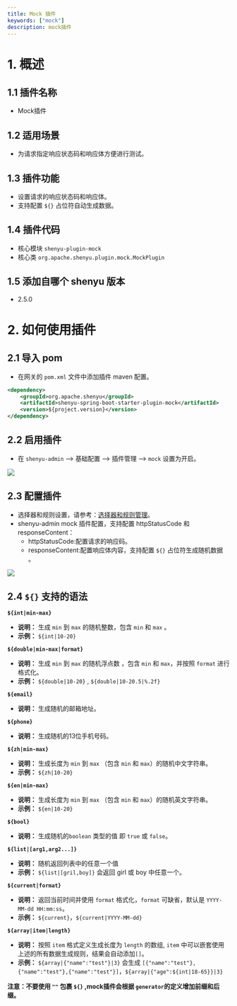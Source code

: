 ```yaml
---
title: Mock 插件
keywords: ["mock"]
description: mock插件
---
```


# 1. 概述

## 1.1 插件名称

* Mock插件

## 1.2 适用场景

* 为请求指定响应状态码和响应体方便进行测试。

## 1.3 插件功能

* 设置请求的响应状态码和响应体。
* 支持配置 `${}` 占位符自动生成数据。

## 1.4 插件代码

* 核心模块 ```shenyu-plugin-mock```
* 核心类 ```org.apache.shenyu.plugin.mock.MockPlugin```

## 1.5 添加自哪个 shenyu 版本

* 2.5.0

# 2. 如何使用插件

## 2.1 导入 pom

- 在网关的 `pom.xml` 文件中添加插件 maven 配置。

```xml
<dependency>
    <groupId>org.apache.shenyu</groupId>
    <artifactId>shenyu-spring-boot-starter-plugin-mock</artifactId>
    <version>${project.version}</version>
</dependency>
```

## 2.2 启用插件

- 在 `shenyu-admin` --> 基础配置 --> 插件管理 --> `mock` 设置为开启。

![](/img/shenyu/plugin/mock/enable-mock-plugin-zh.png)

## 2.3 配置插件

- 选择器和规则设置，请参考：[选择器和规则管理](../../user-guide/admin-usage/selector-and-rule)。
- shenyu-admin mock 插件配置，支持配置 httpStatusCode 和 responseContent：
  - httpStatusCode:配置请求的响应码。
  - responseContent:配置响应体内容，支持配置 `${}` 占位符生成随机数据  。

![](/img/shenyu/plugin/mock/mock-rule-configuration-zh.png)

## 2.4 `${}` 支持的语法

**`${int|min-max}`**  
 - **说明：** 生成 `min` 到 `max` 的随机整数，包含 `min` 和 `max` 。 
 - **示例：** `${int|10-20}`

**`${double|min-max|format}`**
- **说明：** 生成 `min` 到 `max` 的随机浮点数 ，包含 `min` 和 `max`，并按照 `format` 进行格式化。
- **示例：** `${double|10-20}` , `${double|10-20.5|%.2f}`

**`${email}`**
- **说明：** 生成随机的邮箱地址。

**`${phone}`**
- **说明：** 生成随机的13位手机号码。

**`${zh|min-max}`**
- **说明：** 生成长度为 `min` 到 `max` （包含 `min` 和 `max`）的随机中文字符串。
- **示例：** `${zh|10-20}`

**`${en|min-max}`**
- **说明：** 生成长度为 `min` 到 `max` （包含 `min` 和 `max`）的随机英文字符串。
- **示例：** `${en|10-20}`

**`${bool}`**
- **说明：** 生成随机的`boolean` 类型的值 即 `true` 或 `false`。

**`${list|[arg1,arg2...]}`**
- **说明：** 随机返回列表中的任意一个值
- **示例：** `${list|[gril,boy]}` 会返回 girl 或 boy 中任意一个。

**`${current|format}`**
- **说明：** 返回当前时间并使用 `format` 格式化，`format` 可缺省，默认是 `YYYY-MM-dd HH:mm:ss`。
- **示例：** `${current}`，`${current|YYYY-MM-dd}`

**`${array|item|length}`**
- **说明：** 按照 `item` 格式定义生成长度为 `length` 的数组, `item` 中可以嵌套使用上述的所有数据生成规则，结果会自动添加`[]`。
- **示例：** `${array|{"name":"test"}|3}` 会生成 `[{"name":"test"},{"name":"test"},{"name":"test"}]`，`${array|{"age":${int|18-65}}|3}`

**注意：不要使用 `""` 包裹 `${}` ,mock插件会根据 `generator`的定义增加前缀和后缀。**

